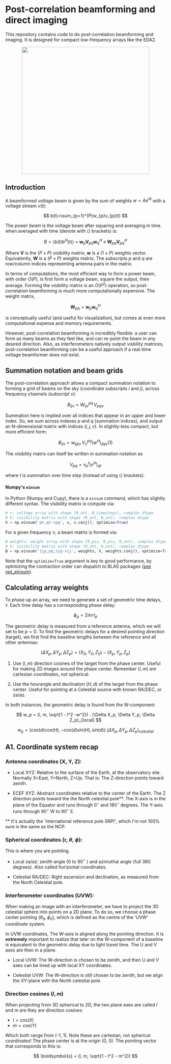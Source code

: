 # Post-correlation beamforming and direct imaging

This repository contains code to do post-correlation beamforming and imaging. It is designed for compact low-frequency arrays like the EDA2.

<p align="center">
<img src="https://raw.githubusercontent.com/telegraphic/eda_post_x/main/docs/example-allsky.png?token=GHSAT0AAAAAABM2MM5N7EEZFTAQEZIBDLHGY7MUUUA" width="400"/>
</p>

## Introduction

A beamformed *voltage beam* is given by the sum of weights $w=Ae^{i\theta}$
with a voltage stream $v(t)$:

$$
b(t)=\sum_{p=1}^{P}w_{p}v_{p}(t)
$$ 

The *power beam* is the voltage beam after squaring and averaging in time. when averaged with time (denote with $\langle \rangle$ brackets) is:

$$
B  = \langle b(t)b^{H}(t) \rangle \ =\  \boldsymbol{w}_p \boldsymbol{V}_{pq} \boldsymbol{w}_q^H \ \equiv\  \boldsymbol{W}_{pq} \boldsymbol{V}_{pq}^H
$$

Where $\boldsymbol{V}$ is the $(P\times P)$ visibility matrix, $\boldsymbol{w}$ is a $(1\times P)$ weights vector. Equivalently, $\boldsymbol{W}$ is a  $(P\times P)$ weights matrix. The subscripts $p$ and $q$ are row/column indices representing antenna pairs in the matrix. 

In terms of computations, the most efficient way to form a power beam, with order $O(P)$, is first form a voltage beam, square the output, then average. Forming the visibility matrix is an $O(P^2)$ operation, so post-correlation beamforming is much more computationally expensive. The weight matrix, 

$$
\boldsymbol{W}_{pq} = \boldsymbol{w}_{p} \boldsymbol{w}_{q}^H
$$

is conceptually useful (and useful for visualization), but comes at even more computational expense and memory requirements. 

However, post-correlation beamforming is incredibly flexible: a user can form as many beams as they feel like, and can re-point the beam in any desired direction. Also, as interferometers natively output visbility matrices, post-correlation beamforming can be a useful approach if a real-time voltage beamformer does not exist.


## Summation notation and beam grids

The post-correlation approach allows a compact summation notation to forming a grid of beams on the sky (coordinate subscripts $i$ and $j$), across frequency channels (subscript $\nu$):

$$
B_{i j \nu} = W^{p q}_{i j \nu} \, V_{p q \nu}
$$

Summation here is implied over all indices that appear in an upper and lower index. So, we sum across indexes $p$ and $q$ (summation indices), and output an N-dimensional matrix with indices $(i, j, \nu)$. In slightly-less compact, but more efficient form:

$$
B_{i j \nu} = w_{i j p \nu} \, V^{p q}_{\nu} (w^H)_{i j q \nu} (1)
$$

The visibility matrix can itself be written in summation notation as

$$
V_{p q} = v^{t}_{p} (v^H)_{q t} 
$$

where $t$ is summation over time step (instead of using $\langle \rangle$ brackets).

#### Numpy's `einsum`
In Python (Numpy and Cupy), there is a `einsum` command, which has slightly different syntax. The visibility matrix is compute via:

```python
# v: voltage array with shape (N_ant, N_timesteps), complex dtype
# V: visibility matrix with shape (N_ant, N_ant), complex dtype
V = np.einsum('pt,qt->pq', v, v.conj(), optimize=True)
```

For a given frequency $\nu$, a beam matrix is formed via:

```python
# weights: weight array with shape (N_pix, N_pix, N_ant), complex dtype
# V: visibility matrix with shape (N_ant, N_ant), complex dtype
B = np.einsum('ijp,pq,ijq->ij', weights, V, weights.conj(), optimize=True)
```

Note that the `optimize=True` argument is key to good performance, by optimizing the contraction order can dispatch to BLAS packages ([see opt_einsum](https://optimized-einsum.readthedocs.io/en/stable/)).

## Calculating array weights

To phase up an array, we need to generate a set of geometric time delays, $\tau$. Each time delay has a corresponding phase delay:

$$
\phi_p = 2\pi \nu \tau_p
$$

The geometric delay is measured from a reference antenna, which we will set to be $p=0$. To find the geometric delays for a desired pointing direction (target), we first find the baseline lengths between the reference and all other antennas:

$$
(\Delta X_p, \Delta Y_p, \Delta Z_p) = (X_0, Y_0, Z_0) - (X_p, Y_p, Z_p)
$$

1. Use $(l, m)$ direction cosines of the target from the phase center. Useful for making 2D images around the phase center. Remember $(l, m)$ are cartesian coordinates, not spherical.

2. Use the hourangle and declination $(H, d)$ of the target from the phase center. Useful for pointing at a Celestial source with known RA/DEC, or za/az. 

In both instances, the geometric delay is found from the W-component:

$$
w_p = (l, m, \sqrt{1 - l^2 -w^2}) . (\Delta X_p, \Delta Y_p, \Delta Z_p)_{local}
$$

$$
w_p = (cos(d)cos(H), -cos(d)sin(H), sin(d)) . (\Delta X_p, \Delta Y_p, \Delta Z_p)_{celestial}
$$

## A1. Coordinate system recap

### Antenna coordinates (X, Y, Z):

* Local XYZ: Relative to the surface of the Earth, at the observatory site. Normally X=East, Y=North, Z=Up. That is: The Z-direction points toward zenith.

* ECEF XYZ: Abstract coordinates relative to the center of the Earth. The Z direction points toward the the North celestial pole**. The X-axis is in the plane of the Equator and runs through $0^\circ$ and $180^\circ$ degrees. The Y-axis runs through $90^\circ$ W to $90^\circ$ E.

** It's actually the 'international reference pole (IRP)', which I'm not 100% sure is the same as the NCP.

### Spherical coordinates (r, $\theta$, $\phi$):

This is where you are pointing.

* Local za/az: zenith angle (0 to $90^\circ$ ) and azimuthal angle (full 360 degrees). Also called horizontal coordinates.

* Celestial RA/DEC: Right ascension and declination, as measured from the North Celestial pole.

### Interferometer coordinates (UVW):

When making an image with an interferometer, we have to project the 3D celestial sphere into points on a 2D plane.  To do so, we choose a phase center pointing $(\theta_0, \phi_0)$, which is defined as the centre of the 'UVW' coordinate system. 

In UVW coordinates, The W-axis is aligned along the pointing direction. It is **extremely** important to realize that later on the W-component of a baseline *is* equivalent to the geometric delay due to light travel time. The U and V axes are then in a plane.

* Local UVW: The W-direction is chosen to be zenith, and then U and V axes can be lined up with local XY coordinates.

* Celestial UVW: The W-direction is still chosen to be zenith, but we align the XY-plane with the North celestial pole. 

### Direction cosines $(l, m)$ 

When projecting from 3D spherical to 2D, the two plane axes are called $l$ and $m$ are they are direction cosines:
* $l = cos(X)$ 
* $m = cos(Y)$

Which both range from (-1, 1). Note these are cartesian, not spherical coordinates! The phase center is at the origin (0, 0).  The pointing vector that corresponds to this is:

$$
\boldsymbol{s} = (l, m, \sqrt{1 - l^2 - m^2})
$$




